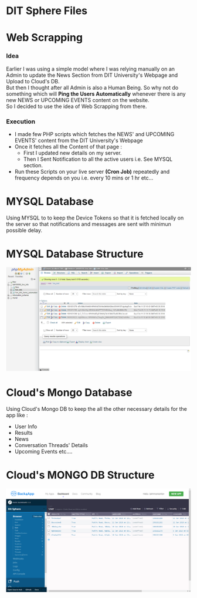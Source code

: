 # DIT Sphere Files

<h1>Web Scrapping</h1>
<h3>Idea</h3>
Earlier I was using a simple model where I was relying manually on an Admin to update the News Section from DIT University's Webpage and Upload to Cloud's DB.
<br>
But then I thought after all Admin is also a Human Being. So why not do something which will <b>Ping the Users Automatically</b> whenever there is any new NEWS or UPCOMING EVENTS content on the website.
<br>
So I decided to use the idea of Web Scrapping from there.

<h3>Execution</h3>
<ul>
  <li>I made few PHP scripts which fetches the NEWS' and UPCOMING EVENTS' content from the DIT University's Webpage</li>
  <li>Once it fetches all the Content of that page : 
    <ul>
      <li>First I updated new details on my server.
      <li>Then I Sent Notification to all the active users i.e. See MYSQL section.
    </ul>
  </li>
  <li>Run these Scripts on your live server <b>(Cron Job)</b> repeatedly and frequency depends on you i.e. every 10 mins or 1 hr etc...</li>
</ul>


<h1>MYSQL Database</h1>
Using MYSQL to to keep the Device Tokens so that it is fetched locally on the server so that notifications and messages are sent with minimun possible delay.

<h1>MYSQL Database Structure</h1>
<img src = "db_structure.png" width = "1000">

<h1>Cloud's Mongo Database</h1>
Using Cloud's Mongo DB to keep the all the other necessary details for the app like : 
<ul>
  <li>User Info</li>
  <li>Results</li>
  <li>News</li>
  <li>Conversation Threads' Details</li>
  <li>Upcoming Events etc....</li>
</ul>

<h1>Cloud's MONGO DB Structure</h1>
<img src = "cloud_db_structure.png" width = "1000">
